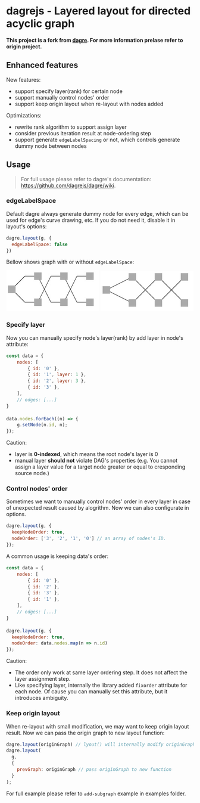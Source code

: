 # dagrejs - Layered layout for directed acyclic graph

**This project is a fork from [dagre](https://github.com/dagrejs/dagre). For more information prelase refer to origin project.**

## Enhanced features

New features:
* support specify layer(rank) for certain node
* support manually control nodes' order
* support keep origin layout when re-layout with nodes added

Optimizations:
* rewrite rank algorithm to support assign layer
* consider previous iteration result at node-ordering step
* support generate `edgeLabelSpacing` or not, which controls generate dummy node between nodes

## Usage

> For full usage please refer to dagre's documentation: https://github.com/dagrejs/dagre/wiki.

### edgeLabelSpace

Default dagre always generate dummy node for every edge, which can be used for edge's curve drawing, etc. If you do not need it, disable it in layout's options:

```js
dagre.layout(g, {
  edgeLabelSpace: false
})
```

Bellow shows graph with or without `edgeLabelSpace`:

![](./assets/edgeLabelSpace.jpg)
![](./assets/noEdgeLabelSpace.jpg)

### Specify layer

Now you can manually specify node's layer(rank) by add layer in node's attribute:

```js
const data = {
    nodes: [
        { id: '0' },
        { id: '1', layer: 1 },
        { id: '2', layer: 3 },
        { id: '3' },
    ],
    // edges: [...]
}

data.nodes.forEach((n) => {
    g.setNode(n.id, n);
});
```

Caution:
* layer is **0-indexed**, which means the root node's layer is 0
* manual layer **should not** violate DAG's properties (e.g. You cannot assign a layer value for a target node greater or equal to cresponding source node.)

### Control nodes' order

Sometimes we want to manually control nodes' order in every layer in case of unexpected result caused by alogrithm. Now we can also configurate in options.

```js
dagre.layout(g, {
  keepNodeOrder: true,
  nodeOrder: ['3', '2', '1', '0'] // an array of nodes's ID.
});
```

A common usage is keeping data's order:
```js
const data = {
    nodes: [
        { id: '0' },
        { id: '2' },
        { id: '3' },
        { id: '1' },
    ],
    // edges: [...]
}

dagre.layout(g, {
  keepNodeOrder: true,
  nodeOrder: data.nodes.map(n => n.id)
});
```

Caution:
* The order only work at same layer ordering step. It does not affect the layer assignment step.
* Like specifying layer, internally the library added `fixorder` attribute for each node. Of cause you can manually set this attribute, but it introduces ambiguity.

### Keep origin layout

When re-layout with small modification, we may want to keep origin layout result. Now we can pass the origin graph to new layout function:

```js
dagre.layout(originGraph) // lyout() will internally modify originGraph
dagre.layout(
  g,
  {
    prevGraph: originGraph // pass originGraph to new function
  }
);
```

For full example please refer to `add-subgraph` example in examples folder.